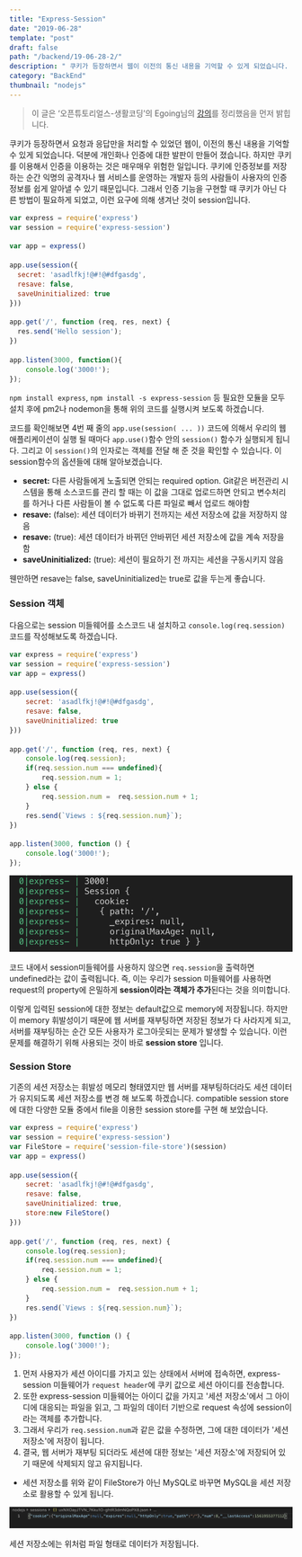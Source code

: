 ```yaml
---
title: "Express-Session"
date: "2019-06-28"
template: "post"
draft: false
path: "/backend/19-06-28-2/"
description: " 쿠키가 등장하면서 웹이 이전의 통신 내용을 기억할 수 있게 되었습니다. 덕분에 개인화나 인증에 대한 발판이 만들어 졌지만 쿠키를 이용해서 인증을 이용하는 것은 매우 위험한 일입니다. 그래서 인증 기능을 구현할 때 쿠키가 아닌 다른 방법이 필요하게 되었고 session이 생겨났습니다."
category: "BackEnd"
thumbnail: "nodejs"
---
```


> 이 글은 ‘오픈튜토리얼스-생활코딩’의 Egoing님의 [강의](https://opentutorials.org/course/3400/21836)를 정리했음을 먼저 밝힙니다.

 쿠키가 등장하면서 요청과 응답만을 처리할 수 있었던 웹이, 이전의 통신 내용을 기억할 수 있게 되었습니다. 덕분에 개인화나 인증에 대한 발판이 만들어 졌습니다. 하지만 쿠키를 이용해서 인증을 이용하는 것은 매우매우 위험한 일입니다. 쿠키에 인증정보를 저장하는 순간 익명의 공격자나 웹 서비스를 운영하는 개발자 등의 사람들이 사용자의 인증정보를 쉽게 알아낼 수 있기 때문입니다. 그래서 인증 기능을 구현할 때 쿠키가 아닌 다른 방법이 필요하게 되었고, 이런 요구에 의해 생겨난 것이 session입니다.

```javascript
var express = require('express')
var session = require('express-session')
  
var app = express()
  
app.use(session({
  secret: 'asadlfkj!@#!@#dfgasdg',
  resave: false,
  saveUninitialized: true
}))
  
app.get('/', function (req, res, next) {
  res.send('Hello session');
})
 
app.listen(3000, function(){
    console.log('3000!');
});
```

 `npm install express`, `npm install -s express-session` 등 필요한 모듈을 모두 설치 후에 pm2나 nodemon을 통해 위의 코드를 실행시켜 보도록 하겠습니다.

 코드를 확인해보면 4번 째 줄의 `app.use(session( ... ))` 코드에 의해서 우리의 웹 애플리케이션이 실행 될 때마다 `app.use()`함수 안의 `session()` 함수가 실행되게 됩니다. 그리고 이 `session()`의 인자로는 객체를 전달 해 준 것을 확인할 수 있습니다. 이 session함수의 옵션들에 대해 알아보겠습니다.

- **secret:** 다른 사람들에게 노출되면 안되는 required option. Git같은 버전관리 시스템을 통해 소스코드를 관리 할 때는 이 값을 그대로 업로드하면 안되고 변수처리를 하거나 다른 사람들이 볼 수 없도록 다른 파일로 빼서 업로드 해야함
- **resave:** (false): 세션 데이터가 바뀌기 전까지는 세션 저장소에 값을 저장하지 않음
- **resave:** (true): 세션 데이터가 바뀌던 안바뀌던 세션 저장소에 값을 계속 저장을 함
- **saveUninitialized:** (true): 세션이 필요하기 전 까지는 세션을 구동시키지 않음

웬만하면 resave는 false, saveUninitialized는 true로 값을 두는게 좋습니다. 

### Session 객체

다음으로는 session 미들웨어를 소스코드 내 설치하고 `console.log(req.session)` 코드를 작성해보도록 하겠습니다. 

```javascript
var express = require('express')
var session = require('express-session')
var app = express()
 
app.use(session({
    secret: 'asadlfkj!@#!@#dfgasdg',
    resave: false,
    saveUninitialized: true
}))
 
app.get('/', function (req, res, next) {
    console.log(req.session);
    if(req.session.num === undefined){
        req.session.num = 1;
    } else {
        req.session.num =  req.session.num + 1;
    }
    res.send(`Views : ${req.session.num}`);
})
 
app.listen(3000, function () {
    console.log('3000!');
});
```

![img](../img/19-06-28-2-1.png)

코드 내에서 session미들웨어를 사용하지 않으면 `req.session`을 출력하면 undefined라는 값이 출력됩니다. 즉, 이는 우리가 session 미들웨어를 사용하면 request의 property에 은밀하게 **session이라는 객체가 추가**된다는 것을 의미합니다.  

 이렇게 입력된 session에 대한 정보는 default값으로 memory에 저장됩니다. 하지만 이 memory 휘발성이기 때문에 웹 서버를 재부팅하면 저장된 정보가 다 사라지게 되고, 서버를 재부팅하는 순간 모든 사용자가 로그아웃되는 문제가 발생할 수 있습니다. 이런 문제를 해결하기 위해 사용되는 것이 바로 **session store** 입니다.

### Session Store

기존의 세션 저장소는 휘발성 메모리 형태였지만 웹 서버를 재부팅하더라도 세션 데이터가 유지되도록 세션 저장소를 변경 해 보도록 하겠습니다. compatible session store에 대한 다양한 모듈 중에서 file을 이용한 session store를 구현 해 보았습니다. 

```javascript
var express = require('express')
var session = require('express-session')
var FileStore = require('session-file-store')(session)
var app = express()
 
app.use(session({
    secret: 'asadlfkj!@#!@#dfgasdg',
    resave: false,
    saveUninitialized: true,
    store:new FileStore()
}))
 
app.get('/', function (req, res, next) {
    console.log(req.session);
    if(req.session.num === undefined){
        req.session.num = 1;
    } else {
        req.session.num =  req.session.num + 1;
    }
    res.send(`Views : ${req.session.num}`);
})
 
app.listen(3000, function () {
    console.log('3000!');
});
```

1. 먼저 사용자가 세션 아이디를 가지고 있는 상태에서 서버에 접속하면, express-session 미들웨어가 `request header`에 쿠키 값으로 세션 아이디를 전송합니다.
2. 또한 express-session 미들웨어는 아이디 값을 가지고 '세션 저장소'에서 그 아이디에 대응되는 파일을 읽고, 그 파일의 데이터 기반으로 request 속성에 session이라는 객체를 추가합니다.
3. 그래서 우리가 `req.session.num`과 같은 값을 수정하면, 그에 대한 데이터가 '세션 저장소'에 저장이 됩니다. 
4. 결국, 웹 서버가 재부팅 되더라도 세션에 대한 정보는 '세션 저장소'에 저장되어 있기 때문에 삭제되지 않고 유지됩니다.

- 세션 저장소를 위와 같이 FileStore가 아닌 MySQL로 바꾸면 MySQL을 세션 저장소로 활용할 수 있게 됩니다.

![img](../img/19-06-28-2-2.png)

세션 저장소에는 위처럼 파일 형태로 데이터가 저장됩니다.